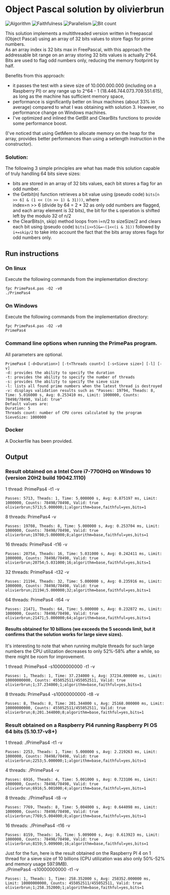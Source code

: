 # Object Pascal solution by olivierbrun

![Algorithm](https://img.shields.io/badge/Algorithm-base-green)
![Faithfulness](https://img.shields.io/badge/Faithful-yes-green)
![Parallelism](https://img.shields.io/badge/Parallel-yes-green)
![Bit count](https://img.shields.io/badge/Bits-1-green)

This solution implements a multithreaded version written in freepascal (Object Pascal) using an array of 32 bits values to store flags for prime numbers.  
As an array index is 32 bits max in FreePascal, with this approach the addressable bit range on an array storing 32 bits values is actually 2^64.
Bits are used to flag odd numbers only, reducing the memory footprint by half.

Benefits from this approach:

- it passes the test with a sieve size of 10.000.000.000 (including on a Raspberry PI) or any range up to 2^64 - 1 (18.446.744.073.709.551.615), as long as the machine has sufficient memory space,
- performance is significantly better on linux machines (about 33% in average) compared to what I was obtaining with solution 3. However, no performance change on Windows machines.
- I've optimized and inlined the GetBit and ClearBits functions to provide some performance boost.

(I've noticed that using GetMem to allocate memory on the heap for the array, provides better performances than using a setlength instruction in the constructor).

### Solution:

The following 3 simple principles are what has made this solution capable of truly handling 64 bits sieve sizes: 
- bits are stored in an array of 32 bits values, each bit stores a flag for an odd number.
- the Getbit(n) function retrieves a bit value using (pseudo code) ```bits[n >> 6] & (1 << ((n >> 1) & 31)))```, where  
index=n >> 6 (divide by 64 = 2 * 32 as only odd numbers are flagged, and each array element is 32 bits), the bit for the ```&``` operation is shifted left by the modulo 32 of n/2
- the ClearBits(n, skip) method loops from i=n/2 to sizeSize/2 and clears each bit using (pseudo code) ```bits[i>>5]&=~(1<<(i & 31))``` followed by ```i+=skip/2``` to take into account the fact that the bits array stores flags for odd numbers only.

## Run instructions

### On linux
Execute the following commands from the implementation directory:
```
fpc PrimePas4.pas -O2 -v0
./PrimePas4
```
### On Windows
Execute the following commands from the implementation directory:
```
fpc PrimePas4.pas -O2 -v0
PrimePas4
```

### Command line options when running the PrimePas program.
All parameters are optional.
````
PrimePas4 [-d<Duration>] [-t<Threads count>] [-s<Sieve size>] [-l] [-v]
-d: provides the ability to specify the duration
-t: provides the ability to specify the number of threads
-s: provides the ability to specify the sieve size
-l: lists all found prime numbers when the latest thread is destroyed
-v: displays validation results such as "Passes: 19794, Theads: 8, Time: 5.016000 s, Avg: 0.253410 ms, Limit: 1000000, Counts: 78498/78498, Valid: true"
Default values are:
Duration: 5
Threads count: number of CPU cores calculated by the program
SieveSize: 1000000
````

### Docker
A Dockerfile has been provided.

## Output
### Result obtained on a Intel Core i7-7700HQ on Windows 10 (version 20H2 build 19042.1110)  
1 thread: PrimePas4 -t1 -v
```
Passes: 5713, Theads: 1, Time: 5.000000 s, Avg: 0.875197 ms, Limit: 1000000, Counts: 78498/78498, Valid: true
olivierbrun;5713;5.000000;1;algorithm=base,faithful=yes,bits=1
```
8 threads: PrimePas4 -v
```
Passes: 19708, Theads: 8, Time: 5.000000 s, Avg: 0.253704 ms, Limit: 1000000, Counts: 78498/78498, Valid: true
olivierbrun;19708;5.000000;8;algorithm=base,faithful=yes,bits=1
```
16 threads: PrimePas4 -t16 -v
```
Passes: 20754, Theads: 16, Time: 5.031000 s, Avg: 0.242411 ms, Limit: 1000000, Counts: 78498/78498, Valid: true
olivierbrun;20754;5.031000;16;algorithm=base,faithful=yes,bits=1
```
32 threads: PrimePas4 -t32 -v
```
Passes: 21194, Theads: 32, Time: 5.000000 s, Avg: 0.235916 ms, Limit: 1000000, Counts: 78498/78498, Valid: true
olivierbrun;21194;5.000000;32;algorithm=base,faithful=yes,bits=1
```
64 threads: PrimePas4 -t64 -v
```
Passes: 21471, Theads: 64, Time: 5.000000 s, Avg: 0.232872 ms, Limit: 1000000, Counts: 78498/78498, Valid: true
olivierbrun;21471;5.000000;64;algorithm=base,faithful=yes,bits=1
```

#### Results obtained for 10 billions (we exceeds the 5 seconds limit, but it confirms that the solution works for large sieve sizes).  
It's interesting to note that  when running multple threads for such large numbers the CPU utilization decreases to only 52%-58% after a while, so there might be room for improvement.

1 thread: PrimePas4 -s10000000000 -t1 -v
```
Passes: 1, Theads: 1, Time: 37.234000 s, Avg: 37234.000000 ms, Limit: 10000000000, Counts: 455052511/455052511, Valid: true
olivierbrun;1;37.234000;1;algorithm=base,faithful=yes,bits=1
```
8 threads: PrimePas4 -s10000000000 -t8 -v
```
Passes: 8, Theads: 8, Time: 201.344000 s, Avg: 25168.000000 ms, Limit: 10000000000, Counts: 455052511/455052511, Valid: true
olivierbrun;8;201.344000;8;algorithm=base,faithful=yes,bits=1
```

### Result obtained on a Raspberry PI4 running Raspberry PI OS 64 bits (5.10.17-v8+) 
1 thread: ./PrimePas4 -t1 -v
```
Passes: 2253, Theads: 1, Time: 5.000000 s, Avg: 2.219263 ms, Limit: 1000000, Counts: 78498/78498, Valid: true
olivierbrun;2253;5.000000;1;algorithm=base,faithful=yes,bits=1
```
4 threads: ./PrimePas4 -v
```
Passes: 6916, Theads: 4, Time: 5.001000 s, Avg: 0.723106 ms, Limit: 1000000, Counts: 78498/78498, Valid: true
olivierbrun;6916;5.001000;4;algorithm=base,faithful=yes,bits=1
```
8 threads: ./PrimePas4 -t8 -v
```
Passes: 7769, Theads: 8, Time: 5.004000 s, Avg: 0.644098 ms, Limit: 1000000, Counts: 78498/78498, Valid: true
olivierbrun;7769;5.004000;8;algorithm=base,faithful=yes,bits=1
```
16 threads: ./PrimePas4 -t16 -v
```
Passes: 8159, Theads: 16, Time: 5.009000 s, Avg: 0.613923 ms, Limit: 1000000, Counts: 78498/78498, Valid: true
olivierbrun;8159;5.009000;16;algorithm=base,faithful=yes,bits=1
```

Just for the fun, here is the result obtained on the Raspberry PI 4 on 1 thread for a sieve size of 10 billions (CPU utilization was also only 50%-52% and memory usage 597.9MB).  
./PrimePas4 -s10000000000 -t1 -v
```
Passes: 1, Theads: 1, Time: 258.352000 s, Avg: 258352.000000 ms, Limit: 10000000000, Counts: 455052511/455052511, Valid: true
olivierbrun;1;258.352000;1;algorithm=base,faithful=yes,bits=1
```
